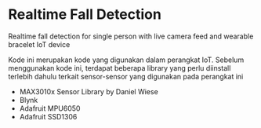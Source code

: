 # Realtime Fall Detection
Realtime fall detection for single person with live camera feed and wearable bracelet IoT device

Kode ini merupakan kode yang digunakan dalam perangkat IoT. Sebelum menggunakan kode ini, terdapat beberapa library yang perlu diinstall terlebih dahulu terkait sensor-sensor yang digunakan pada perangkat ini

- MAX3010x Sensor Library by Daniel Wiese
- Blynk
- Adafruit MPU6050
- Adafruit SSD1306
